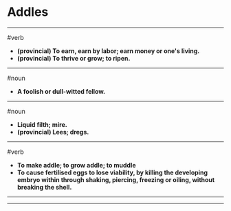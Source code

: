 # Addles
---
#verb
- **(provincial) To earn, earn by labor; earn money or one's living.**
- **(provincial) To thrive or grow; to ripen.**
---
#noun
- **A foolish or dull-witted fellow.**
---
#noun
- **Liquid filth; mire.**
- **(provincial) Lees; dregs.**
---
#verb
- **To make addle; to grow addle; to muddle**
- **To cause fertilised eggs to lose viability, by killing the developing embryo within through shaking, piercing, freezing or oiling, without breaking the shell.**
---
---
